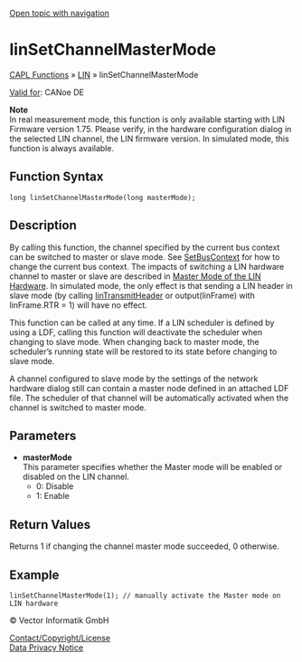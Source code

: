 [Open topic with navigation](../../../../../CANoeDEFamily.htm#Topics/CAPLFunctions/LIN/Functions/CAPLfunctionLINSetChannelMasterMode.md)

# linSetChannelMasterMode

[CAPL Functions](../../CAPLfunctions.md) » [LIN](../CAPLfunctionsLINOverview.md) » linSetChannelMasterMode

[Valid for](../../../Shared/FeatureAvailability.md):  CANoe DE

**Note**  
In real measurement mode, this function is only available starting with LIN Firmware version 1.75. Please verify, in the hardware configuration dialog in the selected LIN channel, the LIN firmware version. In simulated mode, this function is always available.

## Function Syntax

```plaintext
long linSetChannelMasterMode(long masterMode);
```

## Description

By calling this function, the channel specified by the current bus context can be switched to master or slave mode. See [SetBusContext](../../Other/Functions/CAPLfunctionSetBusContext.md) for how to change the current bus context. The impacts of switching a LIN hardware channel to master or slave are described in [Master Mode of the LIN Hardware](../../../CANoeCANalyzer/LIN/HowTos/LINHardwareMasterMode.md). In simulated mode, the only effect is that sending a LIN header in slave mode (by calling [linTransmitHeader](CAPLfunctionLINTransmitHeader.md) or output(linFrame) with linFrame.RTR = 1) will have no effect.

This function can be called at any time. If a LIN scheduler is defined by using a LDF, calling this function will deactivate the scheduler when changing to slave mode. When changing back to master mode, the scheduler’s running state will be restored to its state before changing to slave mode.

A channel configured to slave mode by the settings of the network hardware dialog still can contain a master node defined in an attached LDF file. The scheduler of that channel will be automatically activated when the channel is switched to master mode.

## Parameters

- **masterMode**  
  This parameter specifies whether the Master mode will be enabled or disabled on the LIN channel.
  - 0: Disable
  - 1: Enable

## Return Values

Returns 1 if changing the channel master mode succeeded, 0 otherwise.

## Example

```plaintext
linSetChannelMasterMode(1); // manually activate the Master mode on LIN hardware
```

© Vector Informatik GmbH

[Contact/Copyright/License](../../../Shared/ContactCopyrightLicense.md)  
[Data Privacy Notice](https://www.vector.com/int/en/company/get-info/privacy-policy/)